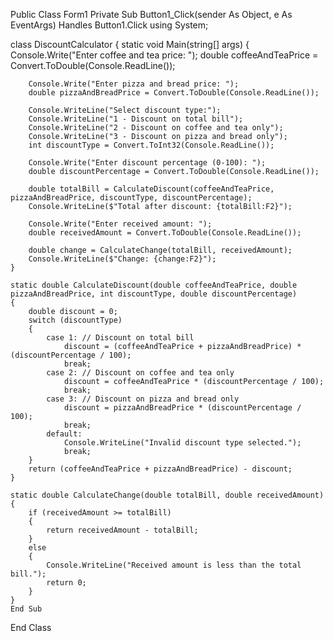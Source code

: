 ﻿Public Class Form1
    Private Sub Button1_Click(sender As Object, e As EventArgs) Handles Button1.Click
        using System;

class DiscountCalculator
{
    static void Main(string[] args)
    {
        Console.Write("Enter coffee and tea price: ");
        double coffeeAndTeaPrice = Convert.ToDouble(Console.ReadLine());

        Console.Write("Enter pizza and bread price: ");
        double pizzaAndBreadPrice = Convert.ToDouble(Console.ReadLine());

        Console.WriteLine("Select discount type:");
        Console.WriteLine("1 - Discount on total bill");
        Console.WriteLine("2 - Discount on coffee and tea only");
        Console.WriteLine("3 - Discount on pizza and bread only");
        int discountType = Convert.ToInt32(Console.ReadLine());

        Console.Write("Enter discount percentage (0-100): ");
        double discountPercentage = Convert.ToDouble(Console.ReadLine());

        double totalBill = CalculateDiscount(coffeeAndTeaPrice, pizzaAndBreadPrice, discountType, discountPercentage);
        Console.WriteLine($"Total after discount: {totalBill:F2}");

        Console.Write("Enter received amount: ");
        double receivedAmount = Convert.ToDouble(Console.ReadLine());

        double change = CalculateChange(totalBill, receivedAmount);
        Console.WriteLine($"Change: {change:F2}");
    }

    static double CalculateDiscount(double coffeeAndTeaPrice, double pizzaAndBreadPrice, int discountType, double discountPercentage)
    {
        double discount = 0;
        switch (discountType)
        {
            case 1: // Discount on total bill
                discount = (coffeeAndTeaPrice + pizzaAndBreadPrice) * (discountPercentage / 100);
                break;
            case 2: // Discount on coffee and tea only
                discount = coffeeAndTeaPrice * (discountPercentage / 100);
                break;
            case 3: // Discount on pizza and bread only
                discount = pizzaAndBreadPrice * (discountPercentage / 100);
                break;
            default:
                Console.WriteLine("Invalid discount type selected.");
                break;
        }
        return (coffeeAndTeaPrice + pizzaAndBreadPrice) - discount;
    }

    static double CalculateChange(double totalBill, double receivedAmount)
    {
        if (receivedAmount >= totalBill)
        {
            return receivedAmount - totalBill;
        }
        else
        {
            Console.WriteLine("Received amount is less than the total bill.");
            return 0;
        }
    }
    End Sub
End Class
